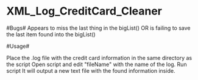 # XML_Log_CreditCard_Cleaner

#Bugs#
Appears to miss the last thing in the bigList() OR is failing to save the last item found into the bigList()

#Usage#

Place the .log file with the credit card information in the same directory as the script
Open script and edit "fileName" with the name of the log.
Run script
It will output a new text file with the found information inside. 
